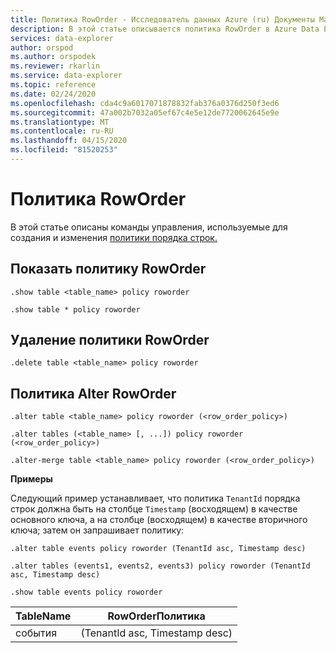 ```yaml
---
title: Политика RowOrder - Исследователь данных Azure (ru) Документы Майкрософт
description: В этой статье описывается политика RowOrder в Azure Data Explorer.
services: data-explorer
author: orspod
ms.author: orspodek
ms.reviewer: rkarlin
ms.service: data-explorer
ms.topic: reference
ms.date: 02/24/2020
ms.openlocfilehash: cda4c9a6017071878832fab376a0376d250f3ed6
ms.sourcegitcommit: 47a002b7032a05ef67c4e5e12de7720062645e9e
ms.translationtype: MT
ms.contentlocale: ru-RU
ms.lasthandoff: 04/15/2020
ms.locfileid: "81520253"
---
```

# <a name="roworder-policy"></a>Политика RowOrder

В этой статье описаны команды управления, используемые для создания и изменения [политики порядка строк.](../management/roworderpolicy.md)

## <a name="show-roworder-policy"></a>Показать политику RowOrder

```kusto
.show table <table_name> policy roworder

.show table * policy roworder
```

## <a name="delete-roworder-policy"></a>Удаление политики RowOrder

```kusto
.delete table <table_name> policy roworder
```

## <a name="alter-roworder-policy"></a>Политика Alter RowOrder

```kusto
.alter table <table_name> policy roworder (<row_order_policy>)

.alter tables (<table_name> [, ...]) policy roworder (<row_order_policy>)

.alter-merge table <table_name> policy roworder (<row_order_policy>)
```

**Примеры**

Следующий пример устанавливает, что политика `TenantId` порядка строк должна быть на столбце `Timestamp` (восходящем) в качестве основного ключа, а на столбце (восходящем) в качестве вторичного ключа; затем он запрашивает политику:

```kusto
.alter table events policy roworder (TenantId asc, Timestamp desc)

.alter tables (events1, events2, events3) policy roworder (TenantId asc, Timestamp desc)

.show table events policy roworder 
```

|TableName|RowOrderПолитика| 
|---|---|
|события|(TenantId asc, Timestamp desc)| 